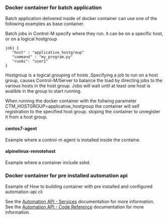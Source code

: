 ### Docker container for batch application 
Batch application delivered inside of docker container can use one of the following examples as base container.

Batch jobs in Control-M specify where they run. it can be on a specific host, or on a logical hostgroup
```
job1 {
   "host" : "applicative_hostgroup"
   "command" : "my_program.py"
   "runAs": "user1"
}
```
Hostgroup is a logical grouping of hosts ,Specifying a job to run on a host group, causes Control-M/Server to balance the load by directing jobs to the various hosts in the host group. Jobs will wait until at least one host is avalible in the group to start running. 

When running the docker container with the follwing parameter CTM_HOSTGROUP=applicative_hostgroup the container will self registration to the specified host group. stoping the container to unregister it from a host group.


#### centos7-agent
Example where a control-m agent is installed inside the containe.

#### alpinelinux-remotehost
Example where a container include sshd.  

### Docker container for pre installed automation api
Example of How to building container with pre installed and configured automation-api cli

See the [Automation API - Services](https://docs.bmc.com/docs/display/public/workloadautomation/Control-M+Automation+API+-+Services) documentation for more information.  
See the [Automation API - Code Reference](https://docs.bmc.com/docs/display/public/workloadautomation/Control-M+Automation+API+-+Code+Reference) documentation for more information.
